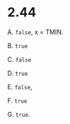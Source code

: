 # 2.44

A. `false`, x = TMIN.

B. `true`

C. `false`

D. `true`

E. `false`,

F. `true`

G. `true`.
